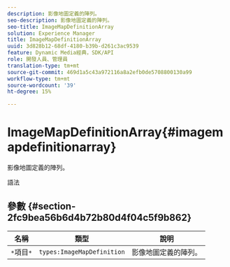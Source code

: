 ```yaml
---
description: 影像地圖定義的陣列。
seo-description: 影像地圖定義的陣列。
seo-title: ImageMapDefinitionArray
solution: Experience Manager
title: ImageMapDefinitionArray
uuid: 3d828b12-68df-4180-b39b-d261c3ac9539
feature: Dynamic Media經典，SDK/API
role: 開發人員、管理員
translation-type: tm+mt
source-git-commit: 469d1a5c43a972116a8a2efb0de5708800130a99
workflow-type: tm+mt
source-wordcount: '39'
ht-degree: 15%

---
```



# ImageMapDefinitionArray{#imagemapdefinitionarray}

影像地圖定義的陣列。

語法

## 參數 {#section-2fc9bea56b6d4b72b80d4f04c5f9b862}

| 名稱 | 類型 | 說明 |
|---|---|---|
| `*`項目`*` | `types:ImageMapDefinition` | 影像地圖定義的陣列。 |

